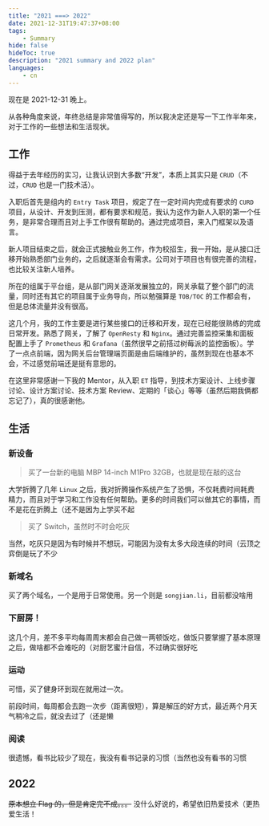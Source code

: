 ```yaml
---
title: "2021 ===> 2022"
date: 2021-12-31T19:47:37+08:00
tags:
    - Summary
hide: false
hideToc: true
description: "2021 summary and 2022 plan"
languages:
    - cn
---
```


现在是 2021-12-31 晚上。

从各种角度来说，年终总结是非常值得写的，所以我决定还是写一下工作半年来，对于工作的一些想法和生活现状。

## 工作

得益于去年经历的实习，让我认识到大多数“开发”，本质上其实只是 `CRUD`（不过，`CRUD` 也是一门技术活）。

入职后首先是组内的 `Entry Task` 项目，规定了在一定时间内完成有要求的 `CURD` 项目，从设计、开发到压测，都有要求和规范，我认为这作为新人入职的第一个任务，是非常合理而且对上手工作很有帮助的。通过完成项目，来入门框架以及语言。

新人项目结束之后，就会正式接触业务工作，作为校招生，我一开始，是从接口迁移开始熟悉部门业务的，之后就逐渐会有需求。公司对于项目也有很完善的流程，也比较关注新人培养。

所在的组属于平台组，是从部门网关逐渐发展独立的，网关承载了整个部门的流量，同时还有其它的项目属于业务导向，所以勉强算是 `TOB/TOC` 的工作都会有，但是总体流量并没有很高。

这几个月，我的工作主要是进行某些接口的迁移和开发，现在已经能很熟练的完成日常开发。熟悉了网关，了解了 `OpenResty` 和 `Nginx`。通过完善监控采集和面板配置上手了 `Prometheus` 和 `Grafana`（虽然很早之前搭过树莓派的监控面板）。学了一点点前端，因为网关后台管理端页面是由后端维护的，虽然到现在也基本不会，不过感觉前端还是挺有意思的。

在这里非常感谢一下我的 Mentor，从入职 `ET` 指导，到技术方案设计、上线步骤讨论、设计方案讨论、技术方案 Review、定期的「谈心」等等（虽然后期我俩都忘记了），真的很感谢他。
## 生活

### 新设备
> 买了一台新的电脑 MBP 14-inch M1Pro 32GB，也就是现在敲的这台

大学折腾了几年 `Linux` 之后，我对折腾操作系统产生了恐惧，不仅耗费时间耗费精力，而且对于学习和工作没有任何帮助。更多的时间我们可以做其它的事情，而不是花在折腾上（还不是因为上学买不起

> 买了 Switch，虽然时不时会吃灰

当然，吃灰只是因为有时候并不想玩，可能因为没有太多大段连续的时间（云顶之弈倒是玩了不少

### 新域名

买了两个域名，一个是用于日常使用。另一个则是 `songjian.li`，目前都没啥用

### 下厨房！

这几个月，差不多平均每周周末都会自己做一两顿饭吃，做饭只要掌握了基本原理之后，做啥都不会难吃的（对厨艺蜜汁自信，不过确实很好吃

### 运动

可惜，买了健身环到现在就用过一次。

前段时间，每周都会去跑一次步（距离很短），算是解压的好方式，最近两个月天气稍冷之后，就没去过了（还是懒

### 阅读

很遗憾，看书比较少了现在，我没有看书记录的习惯（当然也没有看书的习惯

## 2022

~~原本想立 Flag 的，但是肯定完不成。。。~~
没什么好说的，希望依旧热爱技术（更热爱生活！